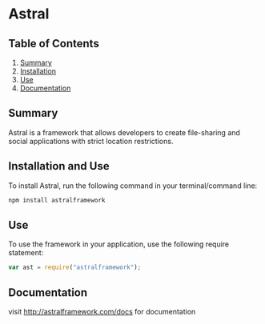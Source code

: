 # Astral 
## Table of Contents
1. [Summary](#summary)  
1. [Installation](#installation)
1. [Use](#use)
1. [Documentation](#documentation)

## Summary
Astral is a framework that allows developers to create file-sharing and social applications with strict location restrictions. 

## Installation and Use
To install Astral, run the following command in your terminal/command line:
```javascript
npm install astralframework
```

## Use
To use the framework in your application, use the following require statement:
```javascript
var ast = require("astralframework");
```

## Documentation
visit http://astralframework.com/docs for documentation

